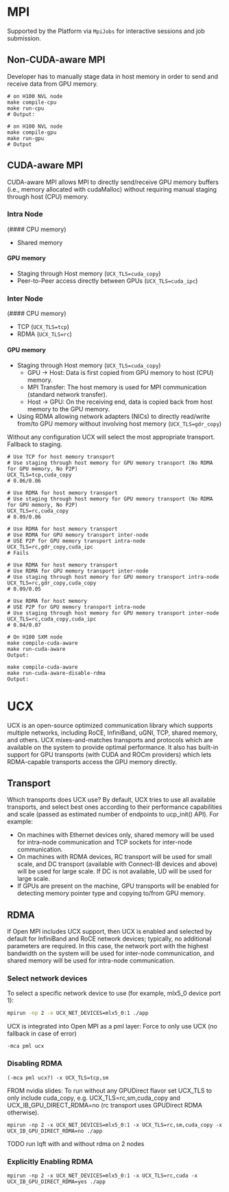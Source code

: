 # MPI
Supported by the Platform via `MpiJobs` for interactive sessions and job submission.

## Non-CUDA-aware MPI
Developer has to manually stage data in host memory in order to send and receive data from GPU memory.

```
# on H100 NVL node
make compile-cpu
make run-cpu
# Output: 
```

```
# on H100 NVL node
make compile-gpu
make run-gpu
# Output
```

## CUDA-aware MPI
CUDA-aware MPI allows MPI to directly send/receive GPU memory buffers (i.e., memory allocated with cudaMalloc) without requiring manual staging through host (CPU) memory.

### Intra Node 
(#### CPU memory)
- Shared memory 

#### GPU memory
- Staging through Host memory (`UCX_TLS=cuda_copy`)
- Peer-to-Peer access directly between GPUs (`UCX_TLS=cuda_ipc`)

### Inter Node
(#### CPU memory)
- TCP (`UCX_TLS=tcp`)
- RDMA (`UCX_TLS=rc`) 

#### GPU memory
- Staging through Host memory (`UCX_TLS=cuda_copy`)
    - GPU → Host: Data is first copied from GPU memory to host (CPU) memory.
    - MPI Transfer: The host memory is used for MPI communication (standard network transfer).
    - Host → GPU: On the receiving end, data is copied back from host memory to the GPU memory.
- Using RDMA allowing network adapters (NICs) to directly read/write from/to GPU memory without involving host memory (`UCX_TLS=gdr_copy`)

Without any configuration UCX will select the most appropriate transport. Fallback to staging.

```
# Use TCP for host memory transport
# Use staging through host memory for GPU memory transport (No RDMA for GPU memory, No P2P)
UCX_TLS=tcp,cuda_copy
# 0.06/0.06
```

```
# Use RDMA for host memory transport
# Use staging through host memory for GPU memory transport (No RDMA for GPU memory, No P2P)
UCX_TLS=rc,cuda_copy
# 0.09/0.06
```
```
# Use RDMA for host memory transport
# Use RDMA for GPU memory transport inter-node
# USE P2P for GPU memory transport intra-node
UCX_TLS=rc,gdr_copy,cuda_ipc
# Fails
```
```
# Use RDMA for host memory transport
# Use RDMA for GPU memory transport inter-node
# Use staging through host memory for GPU memory transport intra-node
UCX_TLS=rc,gdr_copy,cuda_copy
# 0.09/0.05
```
```
# Use RDMA for host memory
# USE P2P for GPU memory transport intra-node
# Use staging through host memory for GPU memory transport inter-node
UCX_TLS=rc,cuda_copy,cuda_ipc
# 0.04/0.07
```

```
# On H100 SXM node
make compile-cuda-aware
make run-cuda-aware
Output:
```

```
make compile-cuda-aware
make run-cuda-aware-disable-rdma
Output:
```

# UCX
UCX is an open-source optimized communication library which supports multiple networks, including RoCE, InfiniBand, uGNI, TCP, shared memory, and others. UCX mixes-and-matches transports and protocols which are available on the system to provide optimal performance. It also has built-in support for GPU transports (with CUDA and ROCm providers) which lets RDMA-capable transports access the GPU memory directly.

## Transport
Which transports does UCX use?
By default, UCX tries to use all available transports, and select best ones according to their performance capabilities and scale (passed as estimated number of endpoints to ucp_init() API).
For example:
- On machines with Ethernet devices only, shared memory will be used for intra-node communication and TCP sockets for inter-node communication.
- On machines with RDMA devices, RC transport will be used for small scale, and DC transport (available with Connect-IB devices and above) will be used for large scale. If DC is not available, UD will be used for large scale.
- If GPUs are present on the machine, GPU transports will be enabled for detecting memory pointer type and copying to/from GPU memory.

## RDMA
If Open MPI includes UCX support, then UCX is enabled and selected by default for InfiniBand and RoCE network devices; typically, no additional parameters are required. In this case, the network port with the highest bandwidth on the system will be used for inter-node communication, and shared memory will be used for intra-node communication. 

### Select network devices
To select a specific network device to use (for example, mlx5_0 device port 1):

```bash
mpirun -np 2 -x UCX_NET_DEVICES=mlx5_0:1 ./app
```

UCX is integrated into Open MPI as a pml layer:
Force to only use UCX (no fallback in case of error)
```
-mca pml ucx 
```

### Disabling RDMA

```
(-mca pml ucx?) -x UCX_TLS=tcp,sm
```

FROM nvidia slides:
To run without any GPUDirect flavor set UCX_TLS to only include cuda_copy, e.g. UCX_TLS=rc,sm,cuda_copy and
UCX_IB_GPU_DIRECT_RDMA=no (rc transport uses GPUDirect RDMA otherwise).

```
mpirun -np 2 -x UCX_NET_DEVICES=mlx5_0:1 -x UCX_TLS=rc,sm,cuda_copy -x UCX_IB_GPU_DIRECT_RDMA=no ./app
```

TODO
run lqft with and without rdma on 2 nodes 


### Explicitly Enabling RDMA
```
mpirun -np 2 -x UCX_NET_DEVICES=mlx5_0:1 -x UCX_TLS=rc,cuda -x UCX_IB_GPU_DIRECT_RDMA=yes ./app
```